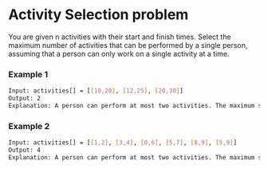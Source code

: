 # Activity Selection problem

You are given n activities with their start and finish times. Select the maximum number of activities that can be performed by a single person, assuming that a person can only work on a single activity at a time.

### Example 1
```sh
Input: activities[] = [[10,20], [12,25], [20,30]]  
Output: 2
Explanation: A person can perform at most two activities. The maximum set of activities that can be executed is {0, 2} [ These are indexes in activities[] ]
```

### Example 2
```sh
Input: activities[] = [[1,2], [3,4], [0,6], [5,7], [8,9], [5,9]]  
Output: 4
Explanation: A person can perform at most two activities. The maximum set of activities that can be executed is {0, 1, 3, 4} [ These are indexes in activities[] ] 
```
